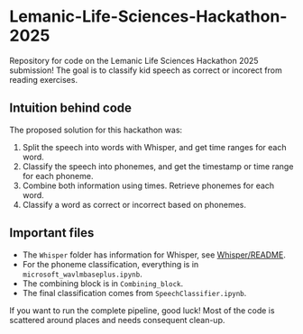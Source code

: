 # Lemanic-Life-Sciences-Hackathon-2025

Repository for code on the Lemanic Life Sciences Hackathon 2025 submission!
The goal is to classify kid speech as correct or incorect from reading exercises.

## Intuition behind code

The proposed solution for this hackathon was:

1. Split the speech into words with Whisper, and get time ranges for each word.
2. Classify the speech into phonemes, and get the timestamp or time range for each phoneme.
3. Combine both information using times. Retrieve phonemes for each word.
4. Classify a word as correct or incorrect based on phonemes.

## Important files

- The `Whisper` folder has information for Whisper, see [Whisper/README](./Whisper/README.md).
- For the phoneme classification, everything is in `microsoft_wavlmbaseplus.ipynb`.
- The combining block is in `Combining_block`.
- The final classification comes from `SpeechClassifier.ipynb`.

If you want to run the complete pipeline, good luck! Most of the code is scattered around places and needs consequent clean-up.
